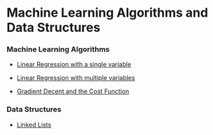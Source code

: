 # Machine Learning Algorithms and Data Structures


### Machine Learning Algorithms

  * [Linear Regression with a single variable](https://github.com/369geofreeman/machine-learning-algorithms-and-data-structures/tree/main/Machine-Learning-Algorithms/linear-regression-single-variable)

  * [Linear Regression with multiple variables](https://github.com/369geofreeman/machine-learning-algorithms-and-data-structures/tree/main/Machine-Learning-Algorithms/linear-regression-multiple-variable)

  * [Gradient Decent and the Cost Function](https://github.com/369geofreeman/machine-learning-algorithms-and-data-structures/tree/main/Machine-Learning-Algorithms/gradient-decent)



### Data Structures

  * [Linked Lists](https://github.com/369geofreeman/machine-learning-algorithms-and-data-structures/tree/main/Data-Structures/Linked-Lists)
